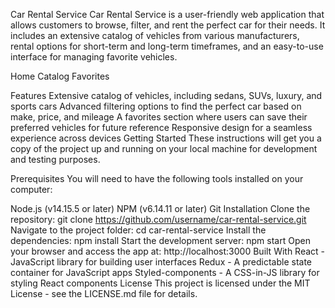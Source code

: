 <!-- @format -->

Car Rental Service
Car Rental Service is a user-friendly web application that allows customers to browse, filter, and rent the perfect car for their needs. It includes an extensive catalog of vehicles from various manufacturers, rental options for short-term and long-term timeframes, and an easy-to-use interface for managing favorite vehicles.

Home
Catalog
Favorites

Features
Extensive catalog of vehicles, including sedans, SUVs, luxury, and sports cars
Advanced filtering options to find the perfect car based on make, price, and mileage
A favorites section where users can save their preferred vehicles for future reference
Responsive design for a seamless experience across devices
Getting Started
These instructions will get you a copy of the project up and running on your local machine for development and testing purposes.

Prerequisites
You will need to have the following tools installed on your computer:

Node.js (v14.15.5 or later)
NPM (v6.14.11 or later)
Git
Installation
Clone the repository:
git clone https://github.com/username/car-rental-service.git
Navigate to the project folder:
cd car-rental-service
Install the dependencies:
npm install
Start the development server:
npm start
Open your browser and access the app at: http://localhost:3000
Built With
React - JavaScript library for building user interfaces
Redux - A predictable state container for JavaScript apps
Styled-components - A CSS-in-JS library for styling React components
License
This project is licensed under the MIT License - see the LICENSE.md file for details.
